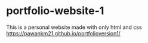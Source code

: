 # portfolio-website-1
This is a personal website made with only html and css
https://pawankm21.github.io/portfolioversion1/
